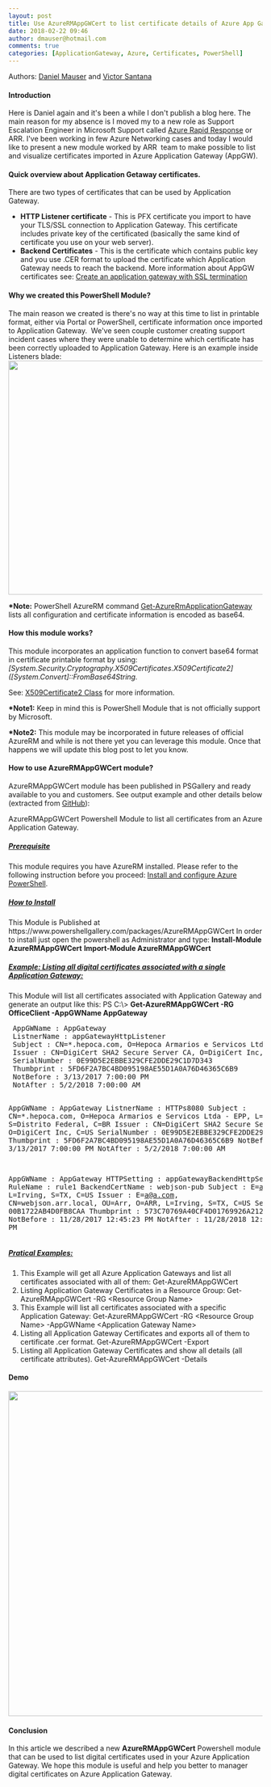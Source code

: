 ```yaml
---
layout: post
title: Use AzureRMAppGWCert to list certificate details of Azure App Gateway
date: 2018-02-22 09:46
author: dmauser@hotmail.com
comments: true
categories: [ApplicationGateway, Azure, Certificates, PowerShell]
---
```

Authors: <a href="https://www.linkedin.com/in/damauser/">Daniel Mauser</a> and <a href="https://www.linkedin.com/in/victor-santana-6482227/">Victor Santana</a>
<h4><strong>Introduction</strong></h4>
Here is Daniel again and it's been a while I don't publish a blog here. The main reason for my absence is I moved my to a new role as Support Escalation Engineer in Microsoft Support called <a href="https://azure.microsoft.com/en-us/support/plans/response/">Azure Rapid Response</a> or ARR. I've been working in few Azure Networking cases and today I would like to present a new module worked by ARR  team to make possible to list and visualize certificates imported in Azure Application Gateway (AppGW).
<h4><strong>Quick overview about Application Getaway certificates.</strong></h4>
There are two types of certificates that can be used by Application Gateway.
<ul>
 	<li><strong>HTTP Listener certificate</strong> - This is PFX certificate you import to have your TLS/SSL connection to Application Gateway. This certificate includes private key of the certificated (basically the same kind of certificate you use on your web server).</li>
 	<li><strong>Backend Certificates</strong> - This is the certificate which contains public key and you use .CER format to upload the certificate which Application Gateway needs to reach the backend.
More information about AppGW certificates see: <a href="https://docs.microsoft.com/en-us/azure/application-gateway/application-gateway-ssl-portal">Create an application gateway with SSL termination</a></li>
</ul>
<h4><strong>Why we created this PowerShell Module?</strong></h4>
The main reason we created is there's no way at this time to list in printable format, either via Portal or PowerShell, certificate information once imported to Application Gateway.  We've seen couple customer creating support incident cases where they were unable to determine which certificate has been correctly uploaded to Application Gateway. Here is an example inside Listeners blade:

<img src="https://msdnshared.blob.core.windows.net/media/2018/02/Example-AppGW1.png" alt="" width="574" height="463" class="alignnone wp-image-975" />

<strong>*Note:</strong> PowerShell AzureRM command <a href="https://docs.microsoft.com/en-us/powershell/module/azurerm.network/get-azurermapplicationgateway">Get-AzureRmApplicationGateway</a> lists all configuration and certificate information is encoded as base64.
<h4><strong>How this module works?</strong></h4>
This module incorporates an application function to convert base64 format in certificate printable format by using: <em>[System.Security.Cryptography.X509Certificates.X509Certificate2]([System.Convert]::FromBase64String.</em>

See: <span><a href="https://msdn.microsoft.com/en-us/library/system.security.cryptography.x509certificates.x509certificate2(v=vs.110).aspx">X509Certificate2 Class</a> </span>for more information.

<strong>*Note1:</strong> Keep in mind this is PowerShell Module that is not officially support by Microsoft.

<strong>*Note2:</strong> This module may be incorporated in future releases of official AzureRM and while is not there yet you can leverage this module. Once that happens we will update this blog post to let you know.
<h4><strong>How to use AzureRMAppGWCert module?</strong></h4>
AzureRMAppGWCert module has been published in PSGallery and ready available to you and customers. See output example and other details below (extracted from <a href="https://github.com/Welasco/AzureRMAppGWCert">GitHub</a>):

AzureRMAppGWCert
Powershell Module to list all certificates from an Azure Application Gateway.
<h5><span style="text-decoration: underline"><b>Prerequisite</b></span></h5>
This module requires you have AzureRM installed. Please refer to the following instruction before you proceed: <a href="https://docs.microsoft.com/en-us/powershell/azure/install-azurerm-ps">Install and configure Azure PowerShell</a>.
<h5><span style="text-decoration: underline"><strong>How to Install</strong></span></h5>
This Module is Published at https://www.powershellgallery.com/packages/AzureRMAppGWCert
In order to install just open the powershell as Administrator and type:
<strong>Install-Module AzureRMAppGWCert</strong>
<strong>Import-Module AzureRMAppGWCert</strong>
<h5><span style="text-decoration: underline"><strong>Example: Listing all digital certificates associated with a single Application Gateway:</strong></span></h5>
This Module will list all certificates associated with Application Gateway and generate an output like this:
PS C:\&gt; <strong>Get-AzureRMAppGWCert -RG OfficeClient -AppGWName AppGateway</strong>
<pre> AppGWName : AppGateway
 ListnerName : appGatewayHttpListener
 Subject : CN=*.hepoca.com, O=Hepoca Armarios e Servicos Ltda - EPP, L=Taguatinga, S=Distrito Federal, C=BR
 Issuer : CN=DigiCert SHA2 Secure Server CA, O=DigiCert Inc, C=US
 SerialNumber : 0E99D5E2EBBE329CFE2DDE29C1D7D343
 Thumbprint : 5FD6F2A7BC4BD095198AE55D1A0A76D46365C6B9
 NotBefore : 3/13/2017 7:00:00 PM
 NotAfter : 5/2/2018 7:00:00 AM

 AppGWName : AppGateway
 ListnerName : HTTPs8080
 Subject : CN=*.hepoca.com, O=Hepoca Armarios e Servicos Ltda - EPP, L=Taguatinga, S=Distrito Federal, C=BR
 Issuer : CN=DigiCert SHA2 Secure Server CA, O=DigiCert Inc, C=US
 SerialNumber : 0E99D5E2EBBE329CFE2DDE29C1D7D343
 Thumbprint : 5FD6F2A7BC4BD095198AE55D1A0A76D46365C6B9
 NotBefore : 3/13/2017 7:00:00 PM
 NotAfter : 5/2/2018 7:00:00 AM

 AppGWName : AppGateway
 HTTPSetting : appGatewayBackendHttpSettings
 RuleName : rule1
 BackendCertName : webjson-pub
 Subject : E=a@a.com, CN=webjson.arr.local, OU=Arr, O=ARR, L=Irving, S=TX, C=US
 Issuer : E=a@a.com, CN=webjson.arr.local, OU=Arr, O=ARR, L=Irving, S=TX, C=US
 SerialNumber : 00B1722AB4D0FB8CAA
 Thumbprint : 573C70769A40CF4D01769926A212009598462436
 NotBefore : 11/28/2017 12:45:23 PM
 NotAfter : 11/28/2018 12:45:23 PM</pre>
<h5><span style="text-decoration: underline"><strong>Pratical Examples:</strong></span></h5>
<ol>
 	<li>This Example will get all Azure Application Gateways and list all certificates associated with all of them:
Get-AzureRMAppGWCert</li>
 	<li>Listing Application Gateway Certificates in a Resource Group:
Get-AzureRMAppGWCert -RG &lt;Resource Group Name&gt;</li>
 	<li>This Example will list all certificates associated with a specific Application Gateway:
Get-AzureRMAppGWCert -RG &lt;Resource Group Name&gt; -AppGWName &lt;Application Gateway Name&gt;</li>
 	<li>Listing all Application Gateway Certificates and exports all of them to certificate .cer format.
Get-AzureRMAppGWCert -Export</li>
 	<li>Listing all Application Gateway Certificates and show all details (all certificate attributes).
Get-AzureRMAppGWCert -Details</li>
</ol>
<h4>Demo</h4>
<img src="https://msdnshared.blob.core.windows.net/media/2018/02/AppGWCert2.gif" alt="" width="730" height="643" class="alignnone wp-image-955" />
<h4><strong>Conclusion</strong></h4>
In this article we described a new <strong>AzureRMAppGWCert</strong> Powershell module that can be used to list digital certificates used in your Azure Application Gateway. We hope this module is useful and help you better to manager digital certificates on Azure Application Gateway.
